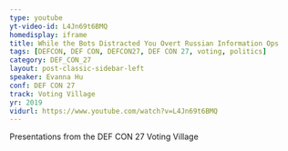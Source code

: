 ```yaml
---
type: youtube
yt-video-id: L4Jn69t6BMQ
homedisplay: iframe
title: While the Bots Distracted You Overt Russian Information Ops
tags: [DEFCON, DEF CON, DEFCON27, DEF CON 27, voting, politics]
category: DEF_CON_27
layout: post-classic-sidebar-left
speaker: Evanna Hu
conf: DEF CON 27
track: Voting Village
yr: 2019
vidurl: https://www.youtube.com/watch?v=L4Jn69t6BMQ
---
```

Presentations from the DEF CON 27 Voting Village